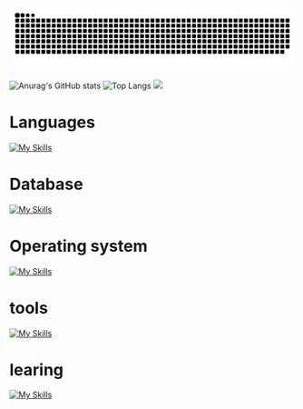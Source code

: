 <picture>
  <source
    media="(prefers-color-scheme: dark)"
    srcset="https://raw.githubusercontent.com/platane/snk/output/github-contribution-grid-snake-dark.svg"
  />
  <source
    media="(prefers-color-scheme: light)"
    srcset="https://raw.githubusercontent.com/platane/snk/output/github-contribution-grid-snake.svg"
  />
  <img
    alt="github contribution grid snake animation"
    src="https://raw.githubusercontent.com/platane/snk/output/github-contribution-grid-snake.svg"
  />
</picture>

![Anurag's GitHub stats](https://github-readme-stats.vercel.app/api?username=bonniabyte&show_icons=true&bg_color=00000000)
![Top Langs](https://github-readme-stats.vercel.app/api/top-langs/?username=bonniabyte&size_weight=0.5&count_weight=0.5)
<img src="https://github.com/user-attachments/assets/e5a3a02e-2f1e-441d-b09c-6aaa35d981b2" /> 

# Languages
[![My Skills](https://skillicons.dev/icons?i=js,ts,rust,go,python,c,cs,lua)](https://skillicons.dev)

# Database

[![My Skills](https://skillicons.dev/icons?i=mysql,mongodb)](https://skillicons.dev)

# Operating system

[![My Skills](https://skillicons.dev/icons?i=windows,mint)](https://skillicons.dev)

# tools

[![My Skills](https://skillicons.dev/icons?i=github,git,docker,neovim,vscode)](https://skillicons.dev)

# learing

[![My Skills](https://skillicons.dev/icons?i=kubernetes,arch,blender,dart,rust,c,cs,ts,firebase,flutter,cpp,bash,godot,prisma,react,vue,angular,unity,sqlite,postgresql,redis,nix,java,kotlin,swift,assembly)](https://skillicons.dev)



